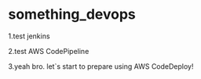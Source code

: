# something_devops

1.test jenkins

2.test AWS CodePipeline

3.yeah bro. let`s start to prepare using AWS CodeDeploy!
